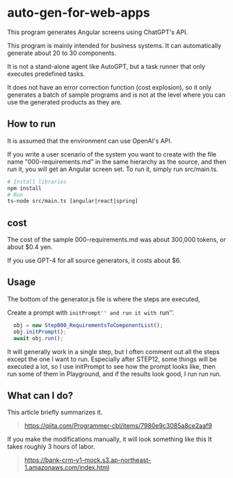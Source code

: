 # auto-gen-for-web-apps

This program generates Angular screens using ChatGPT's API.

This program is mainly intended for business systems. It can automatically generate about 20 to 30 components.

It is not a stand-alone agent like AutoGPT, but a task runner that only executes predefined tasks.

It does not have an error correction function (cost explosion), so it only generates a batch of sample programs and is not at the level where you can use the generated products as they are.


## How to run
It is assumed that the environment can use OpenAI's API.

If you write a user scenario of the system you want to create with the file name "000-requirements.md" in the same hierarchy as the source, and then run it, you will get an Angular screen set.
To run it, simply run src/main.ts.

```bash
# Install libraries
npm install
# Run
ts-node src/main.ts [angular|react|spring]
```


## cost
The cost of the sample 000-requirements.md was about 300,000 tokens, or about $0.4 yen.

If you use GPT-4 for all source generators, it costs about $6.


## Usage 
The bottom of the generator.js file is where the steps are executed,

Create a prompt with ``initPrompt'' and run it with ``run''.

```javascript
  obj = new Step000_RequirementsToComponentList();
  obj.initPrompt();
  await obj.run();
```

It will generally work in a single step, but I often comment out all the steps except the one I want to run.
Especially after STEP12, some things will be executed a lot, so I use initPrompt to see how the prompt looks like, then run some of them in Playground, and if the results look good, I run run run.

## What can I do?
This article briefly summarizes it.
> https://qiita.com/Programmer-cbl/items/7980e9c3085a8ce2aaf9

If you make the modifications manually, it will look something like this It takes roughly 3 hours of labor.
> https://bank-crm-v1-mock.s3.ap-northeast-1.amazonaws.com/index.html
